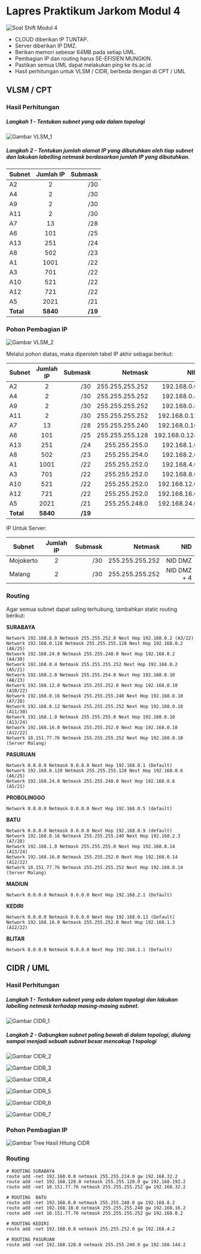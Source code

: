 # Lapres Praktikum Jarkom Modul 4

![Soal Shift Modul 4](Soal_Shift_Modul_4.png)

- CLOUD diberikan IP TUNTAP.
- Server diberikan IP DMZ.
- Berikan memori sebesar 64MB pada setiap UML.
- Pembagian IP dan routing harus SE-EFISIEN MUNGKIN.
- Pastikan semua UML dapat melakukan ping ke its.ac.id
- Hasil perhitungan untuk VLSM / CIDR, berbeda dengan di CPT / UML

## VLSM / CPT

### Hasil Perhitungan

##### Langkah 1 - Tentukan subnet yang ada dalam topologi

![Gambar VLSM_1](VLSM_1.png)

##### Langkah 2 - Tentukan jumlah alamat IP yang dibutuhkan oleh tiap subnet dan lakukan labelling netmask berdasarkan jumlah IP yang dibutuhkan.
| Subnet| Jumlah IP | Submask |
| ------------- |:-------------:| -----:|
| A2 | 2 | /30 |
| A4 | 2 | /30 |
| A9 | 2 | /30 |
| A11 | 2 | /30 |
| A7 | 13 | /28 |
| A6 | 101 | /25 |
| A13 | 251 | /24 |
| A8 | 502 | /23 |
| A1 | 1001 | /22 |
| A3 | 701 | /22 |
| A10 | 521 | /22 |
| A12 | 721 | /22 |
| A5 | 2021 | /21 |
| **Total** | **5840** | **/19** |

### Pohon Pembagian IP

![Gambar VLSM_2](VLSM_2.png)

Melalui pohon diatas, maka diperoleh tabel IP akhir sebagai berikut:

| Subnet | Jumlah IP | Submask | Netmask | NID |
| ------------- |:-------------:| -----:| -----: | -----: |
| A2 | 2 | /30 | 255.255.255.252 | 192.168.0.0 |
| A4 | 2 | /30 | 255.255.255.252 | 192.168.0.4 |
| A9 | 2 | /30 | 255.255.255.252 | 192.168.0.8 |
| A11 | 2 | /30 | 255.255.255.252 | 192.168.0.12 |
| A7 | 13 | /28 | 255.255.255.240 | 192.168.0.16 |
| A6 | 101 | /25 | 255.255.255.128 | 192.168.0.128 |
| A13 | 251 | /24 | 255.255.255.0 | 192.168.1.0 |
| A8 | 502 | /23 | 255.255.254.0 | 192.168.2.0 |
| A1 | 1001 | /22 | 255.255.252.0 | 192.168.4.0 |
| A3 | 701 | /22 | 255.255.252.0 | 192.168.8.0 |
| A10 | 521 | /22 | 255.255.252.0 | 192.168.12.0 |
| A12 | 721 | /22 | 255.255.252.0 | 192.168.16.0 |
| A5 | 2021 | /21 | 255.255.248.0 | 192.168.24.0 |
| **Total** | **5840** | **/19** |

IP Untuk Server:

| Subnet | Jumlah IP | Submask | Netmask | NID |
| ------------- |:-------------:| -----:| -----: | -----: |
| Mojokerto | 2 | /30 | 255.255.255.252 | NID DMZ |
| Malang | 2 | /30 | 255.255.255.252 | NID DMZ + 4 |

### Routing

Agar semua subnet dapat saling terhubung, tambahkan static routing berikut:

**SURABAYA**
```
Network 192.168.8.0 Netmask 255.255.252.0 Next Hop 192.168.0.2 (A3/22)
Network 192.168.0.128 Netmask 255.255.255.128 Next Hop 192.168.0.2 (A6/25)
Network 192.168.24.0 Netmask 255.255.248.0 Next Hop 192.168.0.2 (A4/30)
Network 192.168.0.4 Netmask 255.255.255.252 Next Hop 192.168.0.2 (A5/21)
Network 192.168.2.0 Netmask 255.255.254.0 Next Hop 192.168.0.10 (A8/23)
Network 192.168.12.0 Netmask 255.255.252.0 Next Hop 192.168.0.10 (A10/22)
Network 192.168.0.16 Netmask 255.255.255.240 Next Hop 192.168.0.10 (A7/28)
Network 192.168.0.12 Netmask 255.255.255.252 Next Hop 192.168.0.10 (A11/30)
Network 192.168.1.0 Netmask 255.255.255.0 Next Hop 192.168.0.10 (A13/24)
Network 192.168.16.0 Netmask 255.255.252.0 Next Hop 192.168.0.10 (A12/22)
Network 10.151.77.76 Netmask 255.255.255.252 Next Hop 192.168.0.10 (Server Malang)
```

**PASURUAN**
```
Network 0.0.0.0 Netmask 0.0.0.0 Next Hop 192.168.0.1 (Default)
Network 192.168.0.128 Netmask 255.255.255.128 Next Hop 192.168.0.6 (A6/25)
Network 192.168.24.0 Netmask 255.255.248.0 Next Hop 192.168.0.6 (A5/21)
```

**PROBOLINGGO**
```
Network 0.0.0.0 Netmask 0.0.0.0 Next Hop 192.168.0.5 (default)
```

**BATU**
```
Network 0.0.0.0 Netmask 0.0.0.0 Next Hop 192.168.0.9 (default)
Network 192.168.0.16 Netmask 255.255.255.240 Next Hop 192.168.2.3 (A7/28)
Network 192.168.1.0 Netmask 255.255.255.0 Next Hop 192.168.0.14 (A13/24)
Network 192.168.16.0 Netmask 255.255.252.0 Next Hop 192.168.0.14 (A12/22)
Network 10.151.77.76 Netmask 255.255.255.252 Next Hop 192.168.0.14 (Server Malang)
```

**MADIUN**
```
Network 0.0.0.0 Netmask 0.0.0.0 Next Hop 192.168.2.1 (Default)
```

**KEDIRI**
```
Network 0.0.0.0 Netmask 0.0.0.0 Next Hop 192.168.0.13 (Default)
Network 192.168.16.0 Netmask 255.255.252.0 Next Hop 192.168.1.3 (A12/22)
```

**BLITAR**
```
Network 0.0.0.0 Netmask 0.0.0.0 Next Hop 192.168.1.1 (Default)
```

## CIDR / UML

### Hasil Perhitungan

##### Langkah 1 - Tentukan subnet yang ada dalam topologi dan lakukan labelling netmask terhadap masing-masing subnet.

![Gambar CIDR_1](CIDR_1.png)

##### Langkah 2 - Gabungkan subnet paling bawah di dalam topologi, diulang sampai menjadi sebuah subnet besar mencakup 1 topologi

![Gambar CIDR_2](CIDR_2.png)

![Gambar CIDR_3](CIDR_3.png)

![Gambar CIDR_4](CIDR_4.png)

![Gambar CIDR_5](CIDR_5.png)

![Gambar CIDR_6](CIDR_6.png)

![Gambar CIDR_7](CIDR_7.png)

### Pohon Pembagian IP

![Gambar Tree Hasil Hitung CIDR](CIDR_Tree.png)

### Routing

```
# ROUTING SURABAYA
route add -net 192.168.0.0 netmask 255.255.224.0 gw 192.168.32.2
route add -net 192.168.128.0 netmask 255.255.128.0 gw 192.168.192.2
route add -net 10.151.77.76 netmask 255.255.255.252 gw 192.168.32.2

# ROUTING  BATU
route add -net 192.168.0.0 netmask 255.255.248.0 gw 192.168.8.2
route add -net 192.168.18.0 netmask 255.255.255.240 gw 192.168.16.2
route add -net 10.151.77.76 netmask 255.255.255.252 gw 192.168.8.2

# ROUTING KEDIRI
route add -net 192.168.0.0 netmask 255.255.252.0 gw 192.168.4.2

# ROUTING PASURUAN
route add -net 192.168.128.0 netmask 255.255.240.0 gw 192.168.144.2
```
